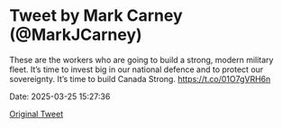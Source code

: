# Tweet by Mark Carney (@MarkJCarney)

These are the workers who are going to build a strong, modern military fleet. It’s time to invest big in our national defence and to protect our sovereignty.  It’s time to build Canada Strong. https://t.co/01O7gVRH6n

Date: 2025-03-25 15:27:36

[Original Tweet](https://x.com/MarkJCarney/status/1904555775164362895)
